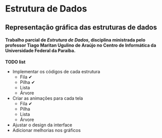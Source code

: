 # **Estrutura de Dados**
## Representação gráfica das estruturas de dados
#### Trabalho parcial de *Estrutura de Dados*, disciplina ministrada pelo professor Tiago Maritan Ugulino de Araújo no **Centro de Informática** da **Universidade Federal da Paraíba**.


**TODO list**

 - Implementar os códigos de cada estrutura
	 - Fila ✔
	 - Pilha ✔
	 - Lista
	 - Árvore
 - Criar as animações para cada tela
	 - Fila ✔
	 - Pilha
	 - Lista
	 - Árvore
 - Ajustar o design da interface
 - Adicionar melhorias nos gráficos

